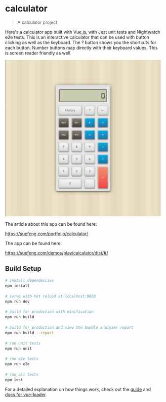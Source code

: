 # calculator

> A calculator project

Here's a calculator app built with Vue.js, with Jest unit tests and Nightwatch e2e tests.
This is an interactive calculator that can be used with button clicking as well as the keyboard. The ? button shows you the shortcuts for each button. Number buttons map directly with their keyboard values. This is screen reader friendly as well.

![screenshot.png](screenshot.png)

The article about this app can be found here:

https://suefeng.com/portfolio/calculator/

The app can be found here:

https://suefeng.com/demos/play/calculator/dist/#/

## Build Setup

``` bash
# install dependencies
npm install

# serve with hot reload at localhost:8080
npm run dev

# build for production with minification
npm run build

# build for production and view the bundle analyzer report
npm run build --report

# run unit tests
npm run unit

# run e2e tests
npm run e2e

# run all tests
npm test
```

For a detailed explanation on how things work, check out the [guide](http://vuejs-templates.github.io/webpack/) and [docs for vue-loader](http://vuejs.github.io/vue-loader).
